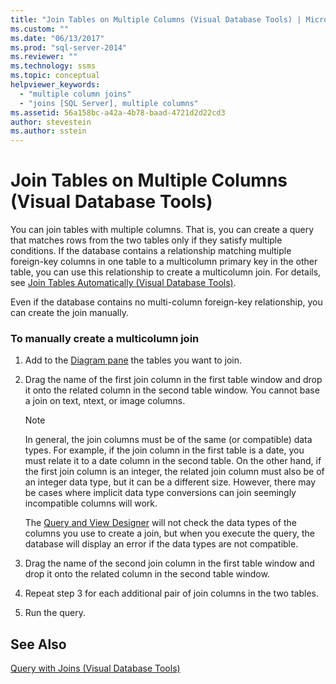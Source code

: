 ```yaml
---
title: "Join Tables on Multiple Columns (Visual Database Tools) | Microsoft Docs"
ms.custom: ""
ms.date: "06/13/2017"
ms.prod: "sql-server-2014"
ms.reviewer: ""
ms.technology: ssms
ms.topic: conceptual
helpviewer_keywords: 
  - "multiple column joins"
  - "joins [SQL Server], multiple columns"
ms.assetid: 56a158bc-a42a-4b78-baad-4721d2d22cd3
author: stevestein
ms.author: sstein
---
```

# Join Tables on Multiple Columns (Visual Database Tools)
  You can join tables with multiple columns. That is, you can create a query that matches rows from the two tables only if they satisfy multiple conditions. If the database contains a relationship matching multiple foreign-key columns in one table to a multicolumn primary key in the other table, you can use this relationship to create a multicolumn join. For details, see [Join Tables Automatically &#40;Visual Database Tools&#41;](visual-database-tools.md).  
  
 Even if the database contains no multi-column foreign-key relationship, you can create the join manually.  
  
### To manually create a multicolumn join  
  
1.  Add to the [Diagram pane](diagram-pane-visual-database-tools.md) the tables you want to join.  
  
2.  Drag the name of the first join column in the first table window and drop it onto the related column in the second table window. You cannot base a join on text, ntext, or image columns.  
  
    > [!NOTE]  
    >  In general, the join columns must be of the same (or compatible) data types. For example, if the join column in the first table is a date, you must relate it to a date column in the second table. On the other hand, if the first join column is an integer, the related join column must also be of an integer data type, but it can be a different size. However, there may be cases where implicit data type conversions can join seemingly incompatible columns will work.  
    >   
    >  The [Query and View Designer](query-and-view-designer-tools-visual-database-tools.md) will not check the data types of the columns you use to create a join, but when you execute the query, the database will display an error if the data types are not compatible.  
  
3.  Drag the name of the second join column in the first table window and drop it onto the related column in the second table window.  
  
4.  Repeat step 3 for each additional pair of join columns in the two tables.  
  
5.  Run the query.  
  
## See Also  
 [Query with Joins &#40;Visual Database Tools&#41;](query-with-joins-visual-database-tools.md)  
  
  
